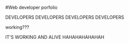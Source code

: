 #Web developer porfolio

DEVELOPERS DEVELOPERS DEVELOPERS DEVELOPERS

working???

IT'S WORKING AND ALIVE HAHAHAHAHAHAH